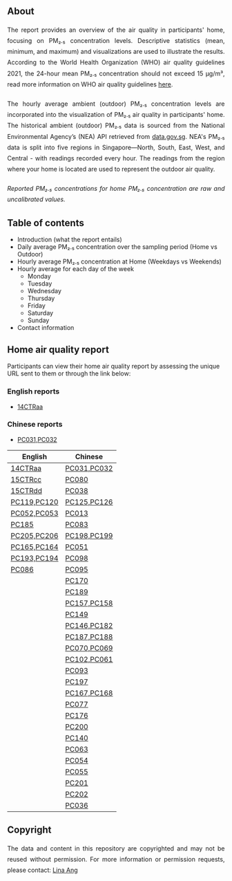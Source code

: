 ## About
<div style="text-align: justify; line-height: 1.8; margin-bottom: 20px;">
The report provides an overview of the air quality in participants' home, focusing on PM₂.₅ concentration levels. Descriptive statistics (mean, minimum, and maximum) and visualizations are used to illustrate the results. According to the World Health Organization (WHO) air quality guidelines 2021, the 24-hour mean PM₂.₅ concentration should not exceed 15 µg/m³, read more information on WHO air quality guidelines <a href="https://www.who.int/news-room/feature-stories/detail/what-are-the-who-air-quality-guidelines" target="_blank">here</a>.
</div>

<div style="text-align: justify; line-height: 1.8; margin-bottom: 20px;">
The hourly average ambient (outdoor) PM₂.₅ concentration levels are incorporated into the visualization of PM₂.₅ air quality in participants' home. The historical ambient (outdoor) PM₂.₅ data is sourced from the National Environmental Agency’s (NEA) API retrieved from <a href="https://data.gov.sg/datasets/d_e1058d6974c877257e32048ab128ad83/view#tag/default/GET/pm25" target="_blank">data.gov.sg</a>. NEA's PM₂.₅ data is split into five regions in Singapore—North, South, East, West, and Central - with readings recorded every hour. The readings from the region where your home is located are used to represent the outdoor air quality.
</div>

<div style="text-align: justify; line-height: 1.8; margin-bottom: 20px; font-style: italic;">
Reported PM₂.₅ concentrations for home PM₂.₅ concentration are raw and uncalibrated values.
</div>

## Table of contents
- Introduction (what the report entails)
- Daily average PM₂.₅ concentration over the sampling period (Home vs Outdoor)
- Hourly average PM₂.₅ concentration at Home (Weekdays vs Weekends)
- Hourly average for each day of the week
  - Monday
  - Tuesday
  - Wednesday
  - Thursday
  - Friday
  - Saturday
  - Sunday
- Contact information

## Home air quality report 
Participants can view their home air quality report by assessing the unique URL sent to them or through the link below:  
### English reports
- <a href="https://linaang.github.io/home-air-quality-reports/14CTRaa.html" target="_blank">14CTRaa</a>

### Chinese reports
- <a href="https://linaang.github.io/home-air-quality-reports/PC031_PC032.html" target="_blank">PC031,PC032</a>

<table>
<thead>
<tr>
<th>English</th>
<th>Chinese</th>
</tr>
</thead>
<tbody>
<tr>
<td><a href="https://linaang.github.io/home-air-quality-reports/14CTRaa.html">14CTRaa</a></td>
<td><a href="https://linaang.github.io/home-air-quality-reports/PC031_PC032.html">PC031,PC032</a></td>
</tr>
<tr>
<td><a href="https://linaang.github.io/home-air-quality-reports/15CTRcc.html">15CTRcc</a></td>
<td><a href="https://linaang.github.io/home-air-quality-reports/PC080.html">PC080</a></td>
</tr>
<tr>
<td><a href="https://linaang.github.io/home-air-quality-reports/15CTRdd.html">15CTRdd</a></td>
<td><a href="https://linaang.github.io/home-air-quality-reports/PC038.html">PC038</a></td>
</tr>
<tr>
<td><a href="https://linaang.github.io/home-air-quality-reports/PC119_PC120.html">PC119,PC120</a></td>
<td><a href="https://linaang.github.io/home-air-quality-reports/PC125_PC126.html">PC125,PC126</a></td>
</tr>
<tr>
<td><a href="https://linaang.github.io/home-air-quality-reports/PC052_PC053.html">PC052,PC053</a></td>
<td><a href="https://linaang.github.io/home-air-quality-reports/PC013.html">PC013</a></td>
</tr>
<tr>
<td><a href="https://linaang.github.io/home-air-quality-reports/PC185.html">PC185</a></td>
<td><a href="https://linaang.github.io/home-air-quality-reports/PC083.html">PC083</a></td>
</tr>
<tr>
<td><a href="https://linaang.github.io/home-air-quality-reports/PC205_PC206.html">PC205,PC206</a></td>
<td><a href="https://linaang.github.io/home-air-quality-reports/PC198_PC199.html">PC198,PC199</a></td>
</tr>
<tr>
<td><a href="https://linaang.github.io/home-air-quality-reports/PC165_PC164.html">PC165,PC164</a></td>
<td><a href="https://linaang.github.io/home-air-quality-reports/PC051.html">PC051</a></td>
</tr>
<tr>
<td><a href="https://linaang.github.io/home-air-quality-reports/PC193_PC194.html">PC193,PC194</a></td>
<td><a href="https://linaang.github.io/home-air-quality-reports/PC098.html">PC098</a></td>
</tr>
<tr>
<td><a href="https://linaang.github.io/home-air-quality-reports/PC086.html">PC086</a></td>
<td><a href="https://linaang.github.io/home-air-quality-reports/PC095.html">PC095</a></td>
</tr>
<tr>
<td></td>
<td><a href="https://linaang.github.io/home-air-quality-reports/PC170.html">PC170</a></td>
</tr>
<tr>
<td></td>
<td><a href="https://linaang.github.io/home-air-quality-reports/PC189.html">PC189</a></td>
</tr>
<tr>
<td></td>
<td><a href="https://linaang.github.io/home-air-quality-reports/PC157_PC158.html">PC157,PC158</a></td>
</tr>
<tr>
<td></td>
<td><a href="https://linaang.github.io/home-air-quality-reports/PC149.html">PC149</a></td>
</tr>
<tr>
<td></td>
<td><a href="https://linaang.github.io/home-air-quality-reports/PC146_PC182.html">PC146,PC182</a></td>
</tr>
<tr>
<td></td>
<td><a href="https://linaang.github.io/home-air-quality-reports/PC187_PC188.html">PC187,PC188</a></td>
</tr>
<tr>
<td></td>
<td><a href="https://linaang.github.io/home-air-quality-reports/PC070_PC069.html">PC070,PC069</a></td>
</tr>
<tr>
<td></td>
<td><a href="https://linaang.github.io/home-air-quality-reports/PC102_PC061.html">PC102,PC061</a></td>
</tr>
<tr>
<td></td>
<td><a href="https://linaang.github.io/home-air-quality-reports/PC093.html">PC093</a></td>
</tr>
<tr>
<td></td>
<td><a href="https://linaang.github.io/home-air-quality-reports/PC197.html">PC197</a></td>
</tr>
<tr>
<td></td>
<td><a href="https://linaang.github.io/home-air-quality-reports/PC167_PC168.html">PC167,PC168</a></td>
</tr>
<tr>
<td></td>
<td><a href="https://linaang.github.io/home-air-quality-reports/PC077.html">PC077</a></td>
</tr>
<tr>
<td></td>
<td><a href="https://linaang.github.io/home-air-quality-reports/PC176.html">PC176</a></td>
</tr>
<tr>
<td></td>
<td><a href="https://linaang.github.io/home-air-quality-reports/PC200.html">PC200</a></td>
</tr>
<tr>
<td></td>
<td><a href="https://linaang.github.io/home-air-quality-reports/PC140.html">PC140</a></td>
</tr>
<tr>
<td></td>
<td><a href="https://linaang.github.io/home-air-quality-reports/PC063.html">PC063</a></td>
</tr>
<tr>
<td></td>
<td><a href="https://linaang.github.io/home-air-quality-reports/PC054.html">PC054</a></td>
</tr>
<tr>
<td></td>
<td><a href="https://linaang.github.io/home-air-quality-reports/PC055.html">PC055</a></td>
</tr>
<tr>
<td></td>
<td><a href="https://linaang.github.io/home-air-quality-reports/PC201.html">PC201</a></td>
</tr>
<tr>
<td></td>
<td><a href="https://linaang.github.io/home-air-quality-reports/PC202.html">PC202</a></td>
</tr>
<tr>
<td></td>
<td><a href="https://linaang.github.io/home-air-quality-reports/PC036.html">PC036</a></td>
</tr>
</tbody>
</table>
  
## Copyright
<div style="text-align: justify; line-height: 1.8; margin-bottom: 20px;">
The data and content in this repository are copyrighted and may not be reused without permission. For more information or permission requests, please contact: <a href="mailto:ephanli@nus.edu.sg">Lina Ang</a>
</div>
